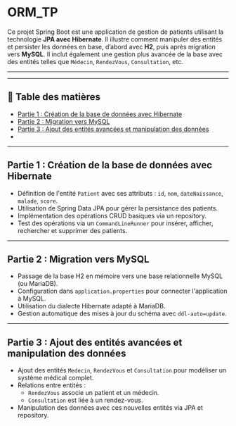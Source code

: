 # ORM_TP

Ce projet Spring Boot est une application de gestion de patients utilisant la technologie **JPA avec Hibernate**. Il illustre comment manipuler des entités et persister les données en base, d’abord avec **H2**, puis après migration vers **MySQL**. Il inclut également une gestion plus avancée de la base avec des entités telles que `Médecin`, `RendezVous`, `Consultation`, etc.

---

---

## 📑 Table des matières

- [Partie 1 : Création de la base de données avec Hibernate](#partie-1--création-de-la-base-de-données-avec-hibernate)
- [Partie 2 : Migration vers MySQL](#partie-2--migration-vers-mysql)
- [Partie 3 : Ajout des entités avancées et manipulation des données](#partie-3--ajout-des-entités-avancées-et-manipulation-des-données)
- 
---

## Partie 1 : Création de la base de données avec Hibernate

- Définition de l'entité `Patient` avec ses attributs : `id`, `nom`, `dateNaissance`, `malade`, `score`.
- Utilisation de Spring Data JPA pour gérer la persistance des patients.
- Implémentation des opérations CRUD basiques via un repository.
- Test des opérations via un `CommandLineRunner` pour insérer, afficher, rechercher et supprimer des patients.

---

## Partie 2 : Migration vers MySQL

- Passage de la base H2 en mémoire vers une base relationnelle MySQL (ou MariaDB).
- Configuration dans `application.properties` pour connecter l'application à MySQL.
- Utilisation du dialecte Hibernate adapté à MariaDB.
- Gestion automatique des mises à jour du schéma avec `ddl-auto=update`.
---

## Partie 3 : Ajout des entités avancées et manipulation des données

- Ajout des entités `Medecin`, `RendezVous` et `Consultation` pour modéliser un système médical complet.
- Relations entre entités :
  - `RendezVous` associe un patient et un médecin.
  - `Consultation` est liée à un rendez-vous.
- Manipulation des données avec ces nouvelles entités via JPA et repository.
